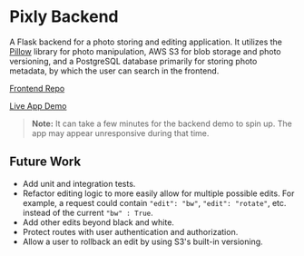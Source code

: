 # Pixly Backend

A Flask backend for a photo storing and editing application. It utilizes the [Pillow](https://pillow.readthedocs.io/en/stable/) library for photo manipulation, AWS S3 for blob storage and photo versioning, and a PostgreSQL database primarily for storing photo metadata, by which the user can search in the frontend.

[Frontend Repo](https://github.com/mattfergoda/pixly-frontend)

[Live App Demo](https://pixly.demo.mattfergoda.me/)  

> **Note:**  It can take a few minutes for the backend demo to spin up. The app may appear unresponsive during that time.

## Future Work
- Add unit and integration tests.
- Refactor editing logic to more easily allow for multiple possible edits. For example, a request could contain `"edit": "bw"`, `"edit": "rotate"`, etc. instead of the current `"bw" : True`. 
- Add other edits beyond black and white.
- Protect routes with user authentication and authorization.
- Allow a user to rollback an edit by using S3's built-in versioning.